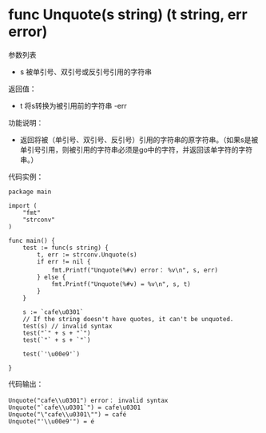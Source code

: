 # func Unquote(s string) (t string, err error)

参数列表

- s     被单引号、双引号或反引号引用的字符串

返回值：

- t     将s转换为被引用前的字符串
-err

功能说明：

- 返回将被（单引号、双引号、反引号）引用的字符串的原字符串。（如果s是被单引号引用，则被引用的字符串必须是go中的字符，并返回该单字符的字符串。）

代码实例：

    package main
    
    import (
        "fmt"
        "strconv"
    )
    
    func main() {
        test := func(s string) {
            t, err := strconv.Unquote(s)
            if err != nil {
                fmt.Printf("Unquote(%#v) error： %v\n", s, err)
            } else {
                fmt.Printf("Unquote(%#v) = %v\n", s, t)
            }
        }
    
        s := `cafe\u0301`
        // If the string doesn't have quotes, it can't be unquoted.
        test(s) // invalid syntax
        test("`" + s + "`")
        test(`"` + s + `"`)
    
        test(`'\u00e9'`)
    
    }

代码输出：

    Unquote("cafe\\u0301") error： invalid syntax
    Unquote("`cafe\\u0301`") = cafe\u0301
    Unquote("\"cafe\\u0301\"") = café
    Unquote("'\\u00e9'") = é